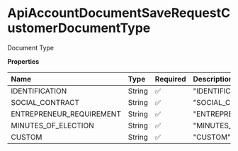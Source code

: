 # ApiAccountDocumentSaveRequestCustomerDocumentType

Document Type

**Properties**

| Name                     | Type   | Required | Description                |
| :----------------------- | :----- | :------- | :------------------------- |
| IDENTIFICATION           | String | ✅       | "IDENTIFICATION"           |
| SOCIAL_CONTRACT          | String | ✅       | "SOCIAL_CONTRACT"          |
| ENTREPRENEUR_REQUIREMENT | String | ✅       | "ENTREPRENEUR_REQUIREMENT" |
| MINUTES_OF_ELECTION      | String | ✅       | "MINUTES_OF_ELECTION"      |
| CUSTOM                   | String | ✅       | "CUSTOM"                   |

<!-- This file was generated by liblab | https://liblab.com/ -->
